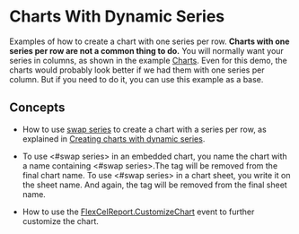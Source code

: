 # Charts With Dynamic Series

Examples of how to create a chart with one series per row. **Charts with one series per row are not a common thing to do.** You will normally want your series in columns, as shown in the example [Charts](https://doc.tmssoftware.com/flexcel/net/samples/vb/netframework/reports/charts/index.html). Even for this demo, the charts would probably look better if we had them with one series per column. But if you need to do it, you can use this example as a base.

## Concepts

- How to use [swap series](https://doc.tmssoftware.com/flexcel/net/guides/reports-tag-reference.html#swap-series) to create a chart with a series per row, as explained in [Creating charts with dynamic series](xref:ReportsDesignerGuide#creating-charts-with-dynamic-series).

- To use &lt;#swap series> in an embedded chart, you name the chart with a name containing &lt;#swap series>.The tag will be removed from the final chart name. To use &lt;#swap series> in a chart sheet, you write it on the sheet name. And again, the tag will be removed from the final sheet name.

- How to use the [FlexCelReport.CustomizeChart](https://doc.tmssoftware.com/flexcel/net/api/FlexCel.Report/FlexCelReport/CustomizeChart.html) event to further customize the chart.
